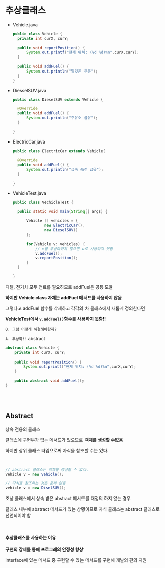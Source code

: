# 추상클래스

- Vehicle.java

  ```java
  public class Vehicle {
  	private int curX, curY;
  	
  	public void reportPosition() {
  		System.out.printf("현재 위치: (%d %d)%n",curX,curY);
  	}
  	
  	public void addFuel() {
  		System.out.println("탈것은 주유");
  	}
  }
  ```

- DiesselSUV.java

  ```java
  public class DieselSUV extends Vehicle {
  
  	@Override
  	public void addFuel() {
  		System.out.println("주유소 급유");
  	}
  	
  }
  
  ```

- ElectricCar.java

  ```java
  public class ElectricCar extends Vehicle{
  	
  	@Override
  	public void addFuel() {
  		System.out.println("급속 충전 급유");
  	}
  	
  }
  
  ```

- VehicleTest.java

  ```java
  public class VechicleTest {
  
  	public static void main(String[] args) {
  
  		Vehicle [] vehicles = {
  				new ElectricCar(),
  				new DieselSUV()
  		};
  		
  		for(Vehicle v: vehicles) {
  			// v를 추상화하지 않으면 v로 사용하지 못함
  			v.addFuel();
  			v.reportPosition();
  		}
  	}
  
  }
  ```

디젤, 전기차 모두 연료를 필요하므로 addFuel은 공통 모듈

**하지만 Vehicle class 자체는 addFuel 메서드를 사용하지 않음**

그렇다고 addFuel 함수를 삭제하고 각각의 차 클래스에서 새롭게 정의한다면

**VehicleTest에서 `v.addFuel()`함수를 사용하지 못함!!**

`Q. 그럼 어떻게 해결해야할까?`

`A. 추상화!!` abstract

```java
abstract class Vehicle {
	private int curX, curY;
	
	public void reportPosition() {
		System.out.printf("현재 위치: (%d %d)%n",curX,curY);
	}
	
	public abstract void addFuel();
}

```

<br>

<br>

## Abstract

상속 전용의 클래스

클래스에 구현부가 없는 메서드가 있으므로 **객체를 생성할 수없음**

하지만 상위 클래스 타입으로써 자식을 참조할 수는 있다.

<br>

```java
// abstract 클래스는 객체를 생성할 수 없다.
Vehicle v = new Vehicle();

// 자식을 참조하는 것은 문제 없음
vehicle v = new DiselSUV();
```

조상 클래스에서 상속 받은 abstract 메서드를 재정의 하지 않는 경우

클래스 내부에 abstract 메서드가 있는 상황이므로 자식 클래스는  abstract 클래스로 선언되어야 함

<br>

#### 추상클래스를 사용하는 이유

**구현의 강제를 통해 프로그래의 안정성 향상**

interface에 있는 메서드 중 구현할 수 있는 메서드를 구현해 개발의 편의 지원


